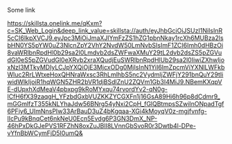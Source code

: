 Some link


https://skillsta.onelink.me/qKxm?c=SK_Web_Login&deep_link_value=skillsta://auth/eyJhbGciOiJSUzI1NiIsInR5cCI6IkpXVCJ9.eyJpc3MiOiJmaXJlYmFzZS1hZG1pbnNkay1rcXh6MUBza2lsbHN0YS5pYW0uZ3NlcnZpY2VhY2NvdW50LmNvbSIsImF1ZCI6Imh0dHBzOi8vaWRlbnRpdHl0b29sa2l0Lmdvb2dsZWFwaXMuY29tL2dvb2dsZS5pZGVudGl0eS5pZGVudGl0eXRvb2xraXQudjEuSWRlbnRpdHlUb29sa2l0IiwiZXhwIjoxNzI3MTkyMDIyLCJpYXQiOjE3MjcxODg0MjIsInN1YiI6ImZpcmViYXNlLWFkbWluc2RrLWtxeHoxQHNraWxsc3RhLmlhbS5nc2VydmljZWFjY291bnQuY29tIiwidWlkIjoiR1hqWGN5ZHR2bVR1djBSdlZnU2ZQVm1Gb3I4MiJ9.NBemKXqpVE-dUpxhXdMeaV4pbxpg9kRoMYxqu74rvordYv2-qN0g-lCfH6fX39zaqgH_YFzbdGxbVUZKKZYCGXFn1j16GsA89Hi6h96p8dCdmr9_mGGmlfzT355kNLYhaJdw56BNrg54yNxi2CpH_fGlQBtmpsSZwiInONpadTgf6PFiy6_UImNnsPIw33ArBauD3uZ4bKgqaa-XGi4kMoyqV0z-mgjfvnfg-lIcPu9kBnqCet6nkNeU0Ecn5Evdg6P3GN3DmX_NP-46hPxDkGJePVS1RFZhN8oxZuJBlI8LVnnGbSvoR0r3Dwtb4l-DPe-vYfnBbWCymFjD5I0umQ&
